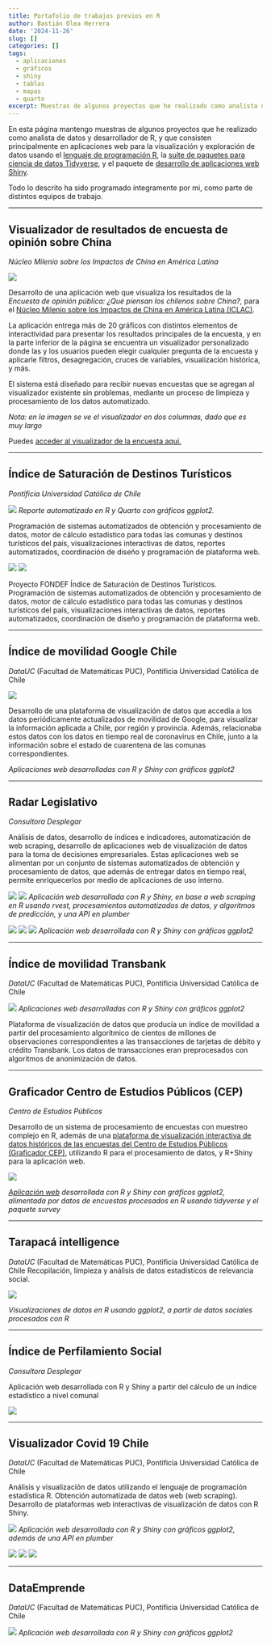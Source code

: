 ```yaml
---
title: Portafolio de trabajos previos en R
author: Bastián Olea Herrera
date: '2024-11-26'
slug: []
categories: []
tags:
  - aplicaciones
  - gráficos
  - shiny
  - tablas
  - mapas
  - quarto
excerpt: Muestras de algunos proyectos que he realizado como analista de datos y desarrollador de R, y que consisten principalmente en aplicaciones web para la visualización y exploración de datos usando el lenguaje de programación R, la suite de paquetes para ciencia de datos Tidyverse, y el paquete de desarrollo de aplicaciones web Shiny.
---
```


En esta página mantengo muestras de algunos proyectos que he realizado como analista de datos y desarrollador de R, y que consisten principalmente en aplicaciones web para la visualización y exploración de datos usando el [lenguaje de programación R](/blog/r_introduccion/), la [suite de paquetes para ciencia de datos Tidyverse](/tags/dplyr/), y el paquete de [desarrollo de aplicaciones web Shiny](/tags/shiny/).

Todo lo descrito ha sido programado íntegramente por mi, como parte de distintos equipos de trabajo.

----

## Visualizador de resultados de encuesta de opinión sobre China
_Núcleo Milenio sobre los Impactos de China en América Latina_

![](iclac/visualizador_encuesta_iclac.jpg)

Desarrollo de una aplicación web que visualiza los resultados de la _Encuesta de opinión pública: ¿Qué piensan los chilenos sobre China?,_ para el [Núcleo Milenio sobre los Impactos de China en América Latina (ICLAC)](https://iclac.cl/).

La aplicación entrega más de 20 gráficos con distintos elementos de interactividad para presentar los resultados principales de la encuesta, y en la parte inferior de la página se encuentra un visualizador personalizado donde las y los usuarios pueden elegir cualquier pregunta de la encuesta y aplicarle filtros, desagregación, cruces de variables, visualización histórica, y más.

El sistema está diseñado para recibir nuevas encuestas que se agregan al visualizador existente sin problemas, mediante un proceso de limpieza y procesamiento de los datos automatizado.


_Nota: en la imagen se ve el visualizador en dos columnas, dado que es muy largo_

Puedes [acceder al visualizador de la encuesta aquí.](https://iclac.cl/monitor-de-opinion-publica/)

----


## Índice de Saturación de Destinos Turísticos
_Pontificia Universidad Católica de Chile_

![](isdt/isdt_1.jpg)
_Reporte automatizado en R y Quarto con gráficos ggplot2._

Programación de sistemas automatizados de obtención y procesamiento de datos, motor de cálculo estadístico para todas las comunas y destinos turísticos del país, visualizaciones interactivas de datos, reportes automatizados, coordinación de diseño y programación de plataforma web.

![](isdt/isdt_2.jpg)
![](isdt/isdt_3.jpg)

Proyecto FONDEF Índice de Saturación de Destinos Turísticos. Programación de sistemas automatizados de obtención y procesamiento de datos, motor de cálculo estadístico para todas las comunas y destinos turísticos del país, visualizaciones interactivas de datos, reportes automatizados, coordinación de diseño y programación de plataforma web.

----


## Índice de movilidad Google Chile
_DataUC_ (Facultad de Matemáticas PUC), Pontificia Universidad Católica de Chile

![](transbank/movilidad_google_1.jpg)

Desarrollo de una plataforma de visualización de datos que accedía a los datos periódicamente actualizados de movilidad de Google, para visualizar la información aplicada a Chile, por región y provincia. Además, relacionaba estos datos con los datos en tiempo real de coronavirus en Chile, junto a la información sobre el estado de cuarentena de las comunas correspondientes.

_Aplicaciones web desarrolladas con R y Shiny con gráficos ggplot2_


----


## Radar Legislativo
_Consultora Desplegar_

Análisis de datos, desarrollo de índices e indicadores, automatización de web scraping, desarrollo de aplicaciones web de visualización de datos para la toma de decisiones empresariales. Estas aplicaciones web se alimentan por un conjunto de sistemas automatizados de obtención y procesamiento de datos, que además de entregar datos en tiempo real, permite enriquecerlos por medio de aplicaciones de uso interno.

![](radar/desplegar_radar_legislativo_1.png)
![](radar/desplegar_radar_legislativo_2.png)
_Aplicación web desarrollada con R y Shiny, en base a web scraping en R usando rvest, procesamientos automatizados de datos, y algoritmos de predicción, y una API en plumber_

![](radar/desplegar_radar_legislativo_3.png)
![](radar/desplegar_radar_legislativo_4.png)
![](radar/desplegar_radar_legislativo_5.png)
_Aplicación web desarrollada con R y Shiny con gráficos ggplot2_


----


## Índice de movilidad Transbank
_DataUC_ (Facultad de Matemáticas PUC), Pontificia Universidad Católica de Chile

![](transbank/transbank_índice_transacciones.jpg)
_Aplicaciones web desarrolladas con R y Shiny con gráficos ggplot2_

Plataforma de visualización de datos que producía un índice de movilidad a partir del procesamiento algorítmico de cientos de millones de observaciones correspondientes a las transacciones de tarjetas de débito y crédito Transbank. Los datos de transacciones eran preprocesados con algoritmos de anonimización de datos.



----


## Graficador Centro de Estudios Públicos (CEP)
_Centro de Estudios Públicos_

Desarrollo de un sistema de procesamiento de encuestas con muestreo complejo en R, además de una [plataforma de visualización interactiva de datos históricos de las encuestas del Centro de Estudios Públicos (Graficador CEP)](/apps/cep_graficador/), utilizando R para el procesamiento de datos, y R+Shiny para la aplicación web.

![](graficador_cep.jpg)

_[Aplicación web](/apps/cep_graficador/) desarrollada con R y Shiny con gráficos ggplot2, alimentada por datos de encuestas procesados en R usando tidyverse y el paquete survey_


----


## Tarapacá intelligence
_DataUC_ (Facultad de Matemáticas PUC), Pontificia Universidad Católica de Chile
Recopilación, limpieza y análisis de datos estadísticos de relevancia social.

![](tarapaca/pantallazos_datauc_tarapaca_intelligence.png)

_Visualizaciones de datos en R usando ggplot2, a partir de datos sociales procesados con R_



----


## Índice de Perfilamiento Social
_Consultora Desplegar_

Aplicación web desarrollada con R y Shiny a partir del cálculo de un índice estadístico a nivel comunal

![](desplegar_indice_perfilamiento_social.png)


----


## Visualizador Covid 19 Chile
_DataUC_ (Facultad de Matemáticas PUC), Pontificia Universidad Católica de Chile

Análisis y visualización de datos utilizando el lenguaje de programación estadística R. Obtención automatizada de datos web (web scraping). Desarrollo de plataformas web interactivas de visualización de datos con R Shiny.

![](covid/covid-19_chile.jpg)
_Aplicación web desarrollada con R y Shiny con gráficos ggplot2, además de una API en plumber_

![](covid/covid-19_chile_2.JPG)
![](covid/covid-19_chile_1.JPG)
![](covid/covid-19_chile_3.JPG)


----



## DataEmprende
_DataUC_ (Facultad de Matemáticas PUC), Pontificia Universidad Católica de Chile

![](dataemprende_tarapaca.png)
_Aplicación web desarrollada con R y Shiny con gráficos ggplot2_


